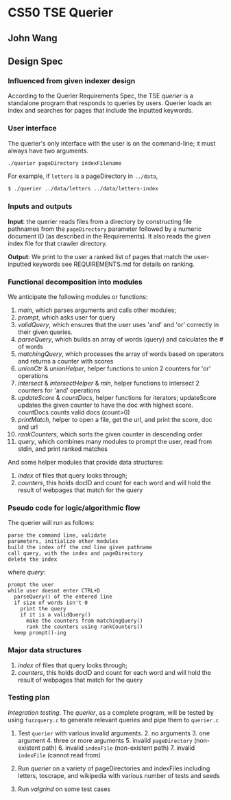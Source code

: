 # CS50 TSE Querier
## John Wang
## Design Spec
### Influenced from given indexer design

According to the Querier Requirements Spec, the TSE *querier* is a standalone program that responds to queries by users. Querier loads an index and searches for pages that include the inputted keywords.

### User interface

The querier's only interface with the user is on the command-line; it must always have two arguments.

``` bash
./querier pageDirectory indexFilename
```

For example, if `letters` is a pageDirectory in `../data`,

``` bash
$ ./querier ../data/letters ../data/letters-index
```

### Inputs and outputs

**Input**: the querier reads files from a directory by constructing file pathnames from the `pageDirectory` parameter followed by a numeric document ID (as described in the Requirements). It also reads the given index file for that crawler directory.


**Output**: We print to the user a ranked list of pages that match the user-inputted keywords see REQUIREMENTS.md for details on ranking.

### Functional decomposition into modules

We anticipate the following modules or functions:

 1. *main*, which parses arguments and calls other modules;
 2. *prompt*, which asks user for query
 3. *validQuery*, which ensures that the user uses 'and' and 'or' correctly in their given queries.
 4. *parseQuery*, which builds an array of words (query) and calculates the # of words
 5. *matchingQuery*, which processes the array of words based on operators and returns a counter with scores
 6. *unionCtr* & *unionHelper*, helper functions to union 2 counters for 'or' operations
 7. *intersect* & *intersectHelper* & *min*, helper functions to intersect 2 counters for 'and' operations
 8. *updateScore* & *countDocs*, helper functions for iterators; updateScore updates the given counter to have the doc with highest score. countDocs counts valid docs (count>0)
 9. *printMatch*, helper to open a file, get the url, and print the score, doc and url
 10. *rankCounters*, which sorts the given counter in descending order
 11. *query*, which combines many modules to prompt the user, read from stdin, and print ranked matches



And some helper modules that provide data structures:

 1. *index* of files that query looks through;
 2. *counters*, this holds docID and count for each word and will hold the result of webpages that match for the query 

### Pseudo code for logic/algorithmic flow

The querier will run as follows:

    parse the command line, validate
    parameters, initialize other modules
    build the index off the cmd line given pathname 
    call query, with the index and pageDirectory
    delete the index

where *query:*

    prompt the user
    while user doesnt enter CTRL+D
      parseQuery() of the entered line
      if size of words isn't 0
        print the query
        if it is a validQuery()
          make the counters from matchingQuery()
          rank the counters using rankCounters()
      keep prompt()-ing



### Major data structures

 1. *index* of files that query looks through;
 2. *counters*, this holds docID and count for each word and will hold the result of webpages that match for the query 

### Testing plan

*Integration testing*.  The *querier*, as a complete program, will be tested by using `fuzzquery.c` to generate relevant queries and pipe them to `querier.c`

  1. Test `querier` with various invalid arguments.
	2. no arguments
	3. one argument
	4. three or more arguments
	5. invalid `pageDirectory` (non-existent path)
	6. invalid `indexFile` (non-existent path) 7. invalid `indexFile` (cannot read from)

0. Run *querier* on a variety of pageDirectories and indexFiles including letters, toscrape, and wikipedia with various number of tests and seeds
0. Run *valgrind* on some test cases
